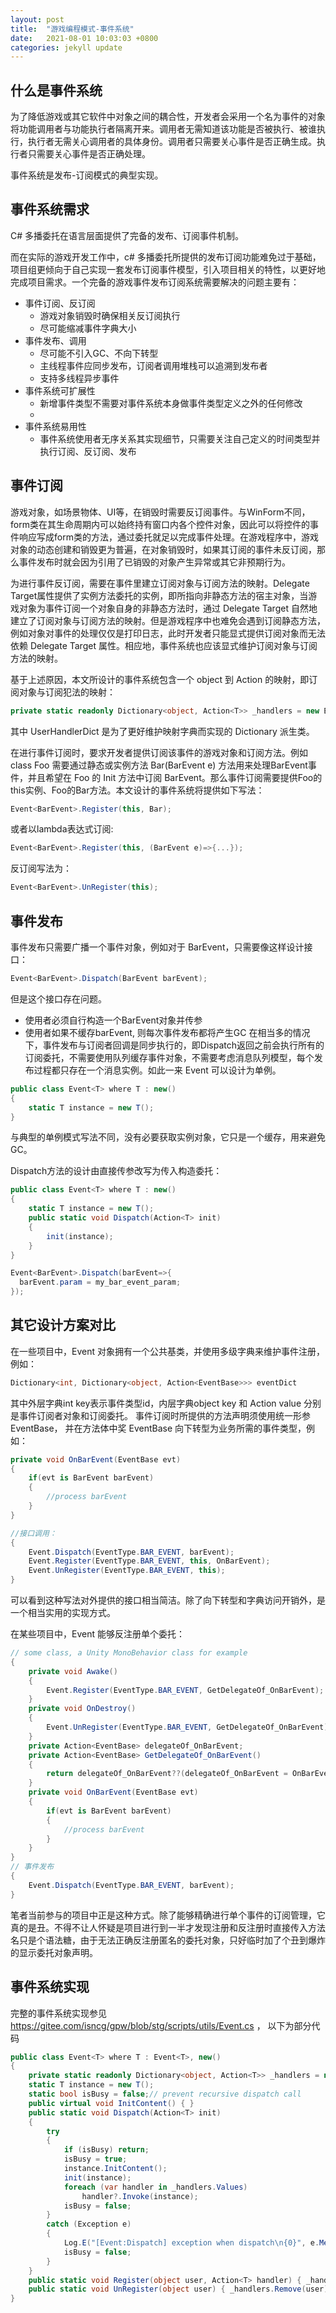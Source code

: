 ```yaml
---
layout: post
title:  "游戏编程模式-事件系统"
date:   2021-08-01 10:03:03 +0800
categories: jekyll update
---
```



## 什么是事件系统
为了降低游戏或其它软件中对象之间的耦合性，开发者会采用一个名为事件的对象将功能调用者与功能执行者隔离开来。调用者无需知道该功能是否被执行、被谁执行，执行者无需关心调用者的具体身份。调用者只需要关心事件是否正确生成。执行者只需要关心事件是否正确处理。

事件系统是发布-订阅模式的典型实现。

## 事件系统需求
C# 多播委托在语言层面提供了完备的发布、订阅事件机制。

而在实际的游戏开发工作中，c# 多播委托所提供的发布订阅功能难免过于基础，项目组更倾向于自己实现一套发布订阅事件模型，引入项目相关的特性，以更好地完成项目需求。一个完备的游戏事件发布订阅系统需要解决的问题主要有：
- 事件订阅、反订阅
  - 游戏对象销毁时确保相关反订阅执行
  - 尽可能缩减事件字典大小
- 事件发布、调用
  - 尽可能不引入GC、不向下转型
  - 主线程事件应同步发布，订阅者调用堆栈可以追溯到发布者
  - 支持多线程异步事件
- 事件系统可扩展性
  - 新增事件类型不需要对事件系统本身做事件类型定义之外的任何修改
  - 
- 事件系统易用性
  - 事件系统使用者无序关系其实现细节，只需要关注自己定义的时间类型并执行订阅、反订阅、发布

## 事件订阅
游戏对象，如场景物体、UI等，在销毁时需要反订阅事件。与WinForm不同，form类在其生命周期内可以始终持有窗口内各个控件对象，因此可以将控件的事件响应写成form类的方法，通过委托就足以完成事件处理。在游戏程序中，游戏对象的动态创建和销毁更为普遍，在对象销毁时，如果其订阅的事件未反订阅，那么事件发布时就会因为引用了已销毁的对象产生异常或其它非预期行为。

为进行事件反订阅，需要在事件里建立订阅对象与订阅方法的映射。Delegate Target属性提供了实例方法委托的实例，即所指向非静态方法的宿主对象，当游戏对象为事件订阅一个对象自身的非静态方法时，通过 Delegate Target 自然地建立了订阅对象与订阅方法的映射。但是游戏程序中也难免会遇到订阅静态方法，例如对象对事件的处理仅仅是打印日志，此时开发者只能显式提供订阅对象而无法依赖 Delegate Target 属性。相应地，事件系统也应该显式维护订阅对象与订阅方法的映射。

基于上述原因，本文所设计的事件系统包含一个 object 到 Action<T> 的映射，即订阅对象与订阅犯法的映射：
```csharp
private static readonly Dictionary<object, Action<T>> _handlers = new EventImpl.UserHandlerDict<T>();
```
其中 UserHandlerDict 是为了更好维护映射字典而实现的 Dictionary 派生类。

在进行事件订阅时，要求开发者提供订阅该事件的游戏对象和订阅方法。例如 class Foo 需要通过静态或实例方法 Bar(BarEvent e) 方法用来处理BarEvent事件，并且希望在 Foo 的 Init 方法中订阅 BarEvent。那么事件订阅需要提供Foo的this实例、Foo的Bar方法。本文设计的事件系统将提供如下写法：
```csharp
Event<BarEvent>.Register(this, Bar);
```
或者以lambda表达式订阅:
```csharp
Event<BarEvent>.Register(this, (BarEvent e)=>{...});
```
反订阅写法为：
```csharp
Event<BarEvent>.UnRegister(this);
```

## 事件发布
事件发布只需要广播一个事件对象，例如对于 BarEvent，只需要像这样设计接口：
```csharp
Event<BarEvent>.Dispatch(BarEvent barEvent);
```
但是这个接口存在问题。
- 使用者必须自行构造一个BarEvent对象并传参
- 使用者如果不缓存barEvent, 则每次事件发布都将产生GC
在相当多的情况下，事件发布与订阅者回调是同步执行的，即Dispatch返回之前会执行所有的订阅委托，不需要使用队列缓存事件对象，不需要考虑消息队列模型，每个发布过程都只存在一个消息实例。如此一来 Event<T> 可以设计为单例。
```csharp
public class Event<T> where T : new()
{
    static T instance = new T();  
}
```
与典型的单例模式写法不同，没有必要获取实例对象，它只是一个缓存，用来避免GC。

Dispatch方法的设计由直接传参改写为传入构造委托：
```csharp
public class Event<T> where T : new()
{
    static T instance = new T();
    public static void Dispatch(Action<T> init)
    {
        init(instance);
    }
}
```
```csharp
Event<BarEvent>.Dispatch(barEvent=>{
  barEvent.param = my_bar_event_param;
});
```
## 其它设计方案对比
在一些项目中，Event 对象拥有一个公共基类，并使用多级字典来维护事件注册，例如：
```csharp
Dictionary<int, Dictionary<object, Action<EventBase>>> eventDict
```
其中外层字典int key表示事件类型id，内层字典object key 和 Action<EventBase> value 分别是事件订阅者对象和订阅委托。
事件订阅时所提供的方法声明须使用统一形参EventBase， 并在方法体中奖 EventBase 向下转型为业务所需的事件类型，例如：
```csharp
private void OnBarEvent(EventBase evt)
{
    if(evt is BarEvent barEvent)
    {
        //process barEvent
    }
}

//接口调用：
{
    Event.Dispatch(EventType.BAR_EVENT, barEvent);
    Event.Register(EventType.BAR_EVENT, this, OnBarEvent);
    Event.UnRegister(EventType.BAR_EVENT, this);
}
```
可以看到这种写法对外提供的接口相当简洁。除了向下转型和字典访问开销外，是一个相当实用的实现方式。

在某些项目中，Event 能够反注册单个委托：
```csharp
// some class, a Unity MonoBehavior class for example
{
    private void Awake()
    {
        Event.Register(EventType.BAR_EVENT, GetDelegateOf_OnBarEvent);
    }
    private void OnDestroy()
    {
        Event.UnRegister(EventType.BAR_EVENT, GetDelegateOf_OnBarEvent);
    }
    private Action<EventBase> delegateOf_OnBarEvent;
    private Action<EventBase> GetDelegateOf_OnBarEvent()
    {
        return delegateOf_OnBarEvent??(delegateOf_OnBarEvent = OnBarEvent);
    }
    private void OnBarEvent(EventBase evt)
    {
        if(evt is BarEvent barEvent)
        {
            //process barEvent
        }
    } 
}
// 事件发布
{
    Event.Dispatch(EventType.BAR_EVENT, barEvent);
}
```
笔者当前参与的项目中正是这种方式。除了能够精确进行单个事件的订阅管理，它真的是丑。不得不让人怀疑是项目进行到一半才发现注册和反注册时直接传入方法名只是个语法糖，由于无法正确反注册匿名的委托对象，只好临时加了个丑到爆炸的显示委托对象声明。



## 事件系统实现
完整的事件系统实现参见 https://gitee.com/isncg/gpw/blob/stg/scripts/utils/Event.cs ， 以下为部分代码
```csharp
public class Event<T> where T : Event<T>, new()
{
    private static readonly Dictionary<object, Action<T>> _handlers = new EventImpl.UserHandlerDict<T>();
    static T instance = new T();
    static bool isBusy = false;// prevent recursive dispatch call
    public virtual void InitContent() { }
    public static void Dispatch(Action<T> init)
    {
        try
        {
            if (isBusy) return;
            isBusy = true;
            instance.InitContent();
            init(instance);
            foreach (var handler in _handlers.Values)
                handler?.Invoke(instance);
            isBusy = false;
        }
        catch (Exception e)
        {
            Log.E("[Event:Dispatch] exception when dispatch\n{0}", e.Message);
            isBusy = false;
        }
    }
    public static void Register(object user, Action<T> handler) { _handlers[user] = handler; }
    public static void UnRegister(object user) { _handlers.Remove(user); }
}
```